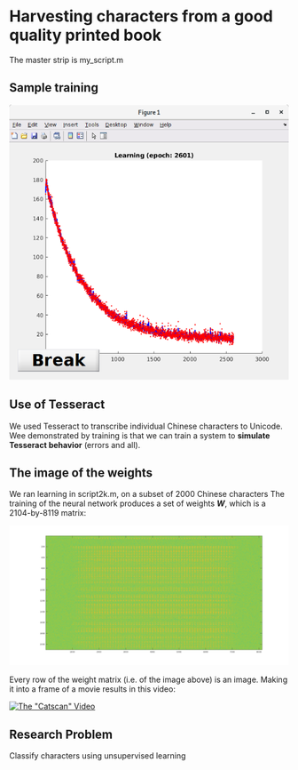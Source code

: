 # Harvesting characters from a good quality printed book

The master strip is my_script.m

## Sample training

![Training](images/SampleTraining.png)

## Use of Tesseract

We used Tesseract to transcribe individual Chinese characters to
Unicode.  Wee demonstrated by training is that we can train a system
to **simulate Tesseract behavior** (errors and all).

## The image of the weights

We ran learning in script2k.m, on a subset of 2000 Chinese characters
The training of the neural network produces a set of weights ***W***,
which is a 2104-by-8119 matrix:

![Training](images/LogAbsOfBestWeights.png)

Every row of the weight matrix (i.e. of the image above)
is an image. Making it into a frame of a movie results
in this video:

[![The "Catscan" Video](http://img.youtube.com/vi/tEyRGVuEgh4/0.jpg)](http://www.youtube.com/watch?v=tEyRGVuEgh4)

## Research Problem
Classify characters using unsupervised learning